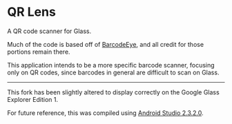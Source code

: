 QR Lens
==========

A QR code scanner for Glass.

Much of the code is based off of [BarcodeEye](https://github.com/barcodeeye/barcodeeye), and all credit for those portions remain there.

This application intends to be a more specific barcode scanner, focusing only on QR codes, since barcodes in general are difficult to scan on Glass.

---

This fork has been slightly altered to display correctly on the Google Glass Explorer Edition 1.

For future reference, this was compiled using [Android Studio 2.3.2.0](https://redirector.gvt1.com/edgedl/android/studio/install/2.3.2.0/android-studio-bundle-162.3934792-windows.exe).
